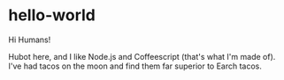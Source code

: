 # hello-world

Hi Humans!

Hubot here, and I like Node.js and Coffeescript (that's what I'm made of).
I've had tacos on the moon and find them far superior to Earch tacos.

